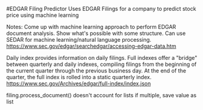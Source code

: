 #EDGAR Filing Predictor
Uses EDGAR Filings for a company to predict stock price using machine learning

Notes:
Come up with machine learning approach to perform EDGAR document analysis. Show what's possible with some structure. Can use SEDAR for machine learning/natural language processing.
https://www.sec.gov/edgar/searchedgar/accessing-edgar-data.htm

Daily index provides information on daily filings. 
Full indexes offer a "bridge" between quarterly and daily indexes, compiling filings from the beginning of the current quarter through the previous business day. At the end of the quarter, the full index is rolled into a static quarterly index.
https://www.sec.gov/Archives/edgar/full-index/index.json

filing.process_document() doesn't account for lists
if multiple, save value as list